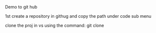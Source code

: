 Demo to git hub 

1st create a repository in githug and copy the path under code sub menu

clone the proj in vs using the command:
git clone <link>

